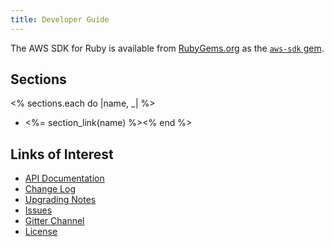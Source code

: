 ```yaml
---
title: Developer Guide
---
```


The AWS SDK for Ruby is available from [RubyGems.org](https://rubygems.org/) as the [`aws-sdk` gem](https://rubygems.org/gems/aws-sdk).

## Sections

<% sections.each do |name, _| %>
* <%= section_link(name) %><% end %>

## Links of Interest

* [API Documentation](http://docs.amazonwebservices.com/sdkforruby/api/frames.html)
* [Change Log](https://github.com/aws/aws-sdk-core-ruby/blob/master/CHANGELOG.md)
* [Upgrading Notes](https://github.com/aws/aws-sdk-core-ruby/blob/master/UPGRADING.md)
* [Issues](http://github.com/aws/aws-sdk-core-ruby/issues)
* [Gitter Channel](https://gitter.im/aws/aws-sdk-core-ruby)
* [License](http://aws.amazon.com/apache2.0/)
